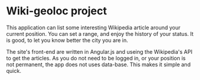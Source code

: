 # Wiki-geoloc project

This application can list some interesting Wikipedia article around your current position. You can set a range, and enjoy the history of your status. It is good, to let you know better the city you are in.

The site's front-end are written in Angular.js and useing the Wikipedia's API to get the articles. As you do not need to be logged in, or your position is not permanent, the app does not uses data-base. This makes it simple and quick.
